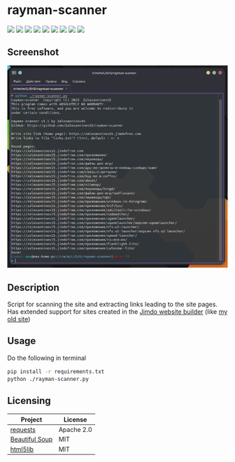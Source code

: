 # rayman-scanner

[![](https://img.shields.io/badge/written_on-Python-%233776AB.svg?logo=python)](https://github.com/Zalexanninev15/rayman-scanner)
[![](https://img.shields.io/badge/release-v1.1--1-blue.svg)](https://github.com/Zalexanninev15/rayman-scanner)
[![](https://img.shields.io/github/last-commit/Zalexanninev15/rayman-scanner.svg)](https://github.com/Zalexanninev15/rayman-scanner/commits/main)
[![](https://img.shields.io/github/stars/Zalexanninev15/rayman-scanner.svg)](https://github.com/Zalexanninev15/rayman-scanner/stargazers)
[![](https://img.shields.io/github/forks/Zalexanninev15/rayman-scanner.svg)](https://github.com/Zalexanninev15/rayman-scanner/network/members)
[![](https://img.shields.io/github/issues/Zalexanninev15/rayman-scanner.svg)](https://github.com/Zalexanninev15/rayman-scanner/issues?q=is%3Aopen+is%3Aissue)
[![](https://img.shields.io/github/issues-closed/Zalexanninev15/rayman-scanner.svg)](https://github.com/Zalexanninev15/rayman-scanner/issues?q=is%3Aissue+is%3Aclosed)
[![](https://img.shields.io/badge/license-GPLv3-ligthgreen.svg)](LICENSE)
[![](https://img.shields.io/badge/Donate-FFDD00.svg?logo=buymeacoffee&logoColor=black)](https://z15.neocities.org/donate)

## Screenshot

![screenshot](https://raw.githubusercontent.com/Zalexanninev15/rayman-scanner/main/screenshot.png)

## Description

Script for scanning the site and extracting links leading to the site pages. Has extended support for sites created in the [Jimdo website builder](https://www.jimdo.com) (like [my old site](https://zalexanninev15.jimdofree.com))

## Usage

Do the following in terminal

```bash
pip install -r requirements.txt
python ./rayman-scanner.py
```

## Licensing

Project|License
-------|--------
[requests](https://pypi.org/project/requests)|Apache 2.0
[Beautiful Soup](https://pypi.org/project/beautifulsoup4/)|MIT
[html5lib](https://pypi.org/project/html5lib/)|MIT
